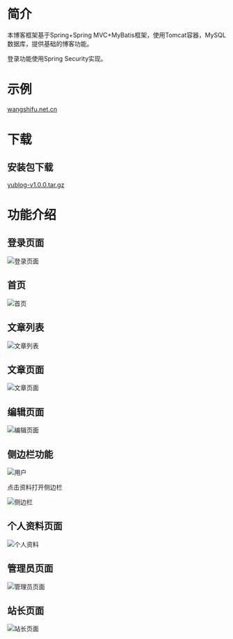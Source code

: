 # 简介

本博客框架基于Spring+Spring MVC+MyBatis框架，使用Tomcat容器，MySQL数据库，提供基础的博客功能。

登录功能使用Spring Security实现。

# 示例
[wangshifu.net.cn](http://wangshifu.net.cn)


# 下载
## 安装包下载
[yublog-v1.0.0.tar.gz](https://gitee.com/imwangyu/YuBlogSystem/attach_files/download?i=119692&u=http%3A%2F%2Ffiles.git.oschina.net%2Fgroup1%2FM00%2F02%2FFB%2FPaAvDFqUKq6ASxUcAUhqVSGiAWU4578.gz%3Ftoken%3Df209bae7c323abdd678c0ce430038929%26ts%3D1519659711%26attname%3Dyublog-v1.0.0.tar.gz)

# 功能介绍
## 登录页面

![登录页面](https://gitee.com/uploads/images/2018/0226/124311_0a68a13d_1366365.png "屏幕截图.png")

## 首页
![首页](https://gitee.com/uploads/images/2018/0226/125913_9279cf29_1366365.png "屏幕截图.png")

## 文章列表
![文章列表](https://gitee.com/uploads/images/2018/0226/125953_23edd5f3_1366365.png "屏幕截图.png")

## 文章页面
![文章页面](https://gitee.com/uploads/images/2018/0226/134448_8f24af90_1366365.png "屏幕截图.png")

## 编辑页面
![编辑页面](https://gitee.com/uploads/images/2018/0226/130055_27213b29_1366365.png "屏幕截图.png")

## 侧边栏功能
![用户](https://gitee.com/uploads/images/2018/0226/130146_0ff6437b_1366365.png "屏幕截图.png")

点击资料打开侧边栏

![侧边栏](https://gitee.com/uploads/images/2018/0226/130250_05f826d4_1366365.png "屏幕截图.png")

## 个人资料页面
![个人资料](https://gitee.com/uploads/images/2018/0226/130531_d985cab7_1366365.png "屏幕截图.png")

## 管理员页面
![管理员页面](https://gitee.com/uploads/images/2018/0226/132021_bb05d23f_1366365.png "屏幕截图.png")

## 站长页面
![站长页面](https://gitee.com/uploads/images/2018/0226/132052_5e61a0a1_1366365.png "屏幕截图.png")
